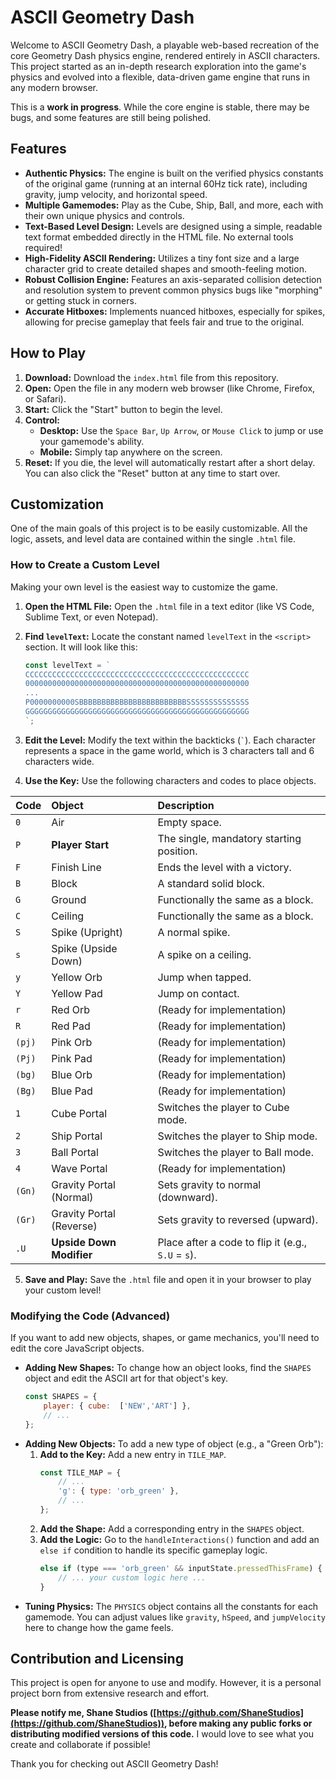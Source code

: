 # ASCII Geometry Dash

Welcome to ASCII Geometry Dash, a playable web-based recreation of the core Geometry Dash physics engine, rendered entirely in ASCII characters. This project started as an in-depth research exploration into the game's physics and evolved into a flexible, data-driven game engine that runs in any modern browser.

This is a **work in progress**. While the core engine is stable, there may be bugs, and some features are still being polished.

## Features

*   **Authentic Physics:** The engine is built on the verified physics constants of the original game (running at an internal 60Hz tick rate), including gravity, jump velocity, and horizontal speed.
*   **Multiple Gamemodes:** Play as the Cube, Ship, Ball, and more, each with their own unique physics and controls.
*   **Text-Based Level Design:** Levels are designed using a simple, readable text format embedded directly in the HTML file. No external tools required!
*   **High-Fidelity ASCII Rendering:** Utilizes a tiny font size and a large character grid to create detailed shapes and smooth-feeling motion.
*   **Robust Collision Engine:** Features an axis-separated collision detection and resolution system to prevent common physics bugs like "morphing" or getting stuck in corners.
*   **Accurate Hitboxes:** Implements nuanced hitboxes, especially for spikes, allowing for precise gameplay that feels fair and true to the original.

## How to Play

1.  **Download:** Download the `index.html` file from this repository.
2.  **Open:** Open the file in any modern web browser (like Chrome, Firefox, or Safari).
3.  **Start:** Click the "Start" button to begin the level.
4.  **Control:**
    *   **Desktop:** Use the `Space Bar`, `Up Arrow`, or `Mouse Click` to jump or use your gamemode's ability.
    *   **Mobile:** Simply tap anywhere on the screen.
5.  **Reset:** If you die, the level will automatically restart after a short delay. You can also click the "Reset" button at any time to start over.

## Customization

One of the main goals of this project is to be easily customizable. All the logic, assets, and level data are contained within the single `.html` file.

### How to Create a Custom Level

Making your own level is the easiest way to customize the game.

1.  **Open the HTML File:** Open the `.html` file in a text editor (like VS Code, Sublime Text, or even Notepad).

2.  **Find `levelText`:** Locate the constant named `levelText` in the `<script>` section. It will look like this:

    ```javascript
    const levelText = `
    CCCCCCCCCCCCCCCCCCCCCCCCCCCCCCCCCCCCCCCCCCCCCCCCCC
    00000000000000000000000000000000000000000000000000
    ...
    P0000000000SBBBBBBBBBBBBBBBBBBBBBBBBSSSSSSSSSSSSSS
    GGGGGGGGGGGGGGGGGGGGGGGGGGGGGGGGGGGGGGGGGGGGGGGGGG
    `;
    ```

3.  **Edit the Level:** Modify the text within the backticks (`` ` ``). Each character represents a space in the game world, which is 3 characters tall and 6 characters wide.

4.  **Use the Key:** Use the following characters and codes to place objects.

| Code   | Object                        | Description                                     |
| :----- | :---------------------------- | :---------------------------------------------- |
| `0`    | Air                           | Empty space.                                    |
| `P`    | **Player Start**              | The single, mandatory starting position.        |
| `F`    | Finish Line                   | Ends the level with a victory.                  |
| `B`    | Block                         | A standard solid block.                         |
| `G`    | Ground                        | Functionally the same as a block.               |
| `C`    | Ceiling                       | Functionally the same as a block.               |
| `S`    | Spike (Upright)               | A normal spike.                                 |
| `s`    | Spike (Upside Down)           | A spike on a ceiling.                           |
| `y`    | Yellow Orb                    | Jump when tapped.                               |
| `Y`    | Yellow Pad                    | Jump on contact.                                |
| `r`    | Red Orb                       | (Ready for implementation)                      |
| `R`    | Red Pad                       | (Ready for implementation)                      |
| `(pj)` | Pink Orb                      | (Ready for implementation)                      |
| `(Pj)` | Pink Pad                      | (Ready for implementation)                      |
| `(bg)` | Blue Orb                      | (Ready for implementation)                      |
| `(Bg)` | Blue Pad                      | (Ready for implementation)                      |
| `1`    | Cube Portal                   | Switches the player to Cube mode.               |
| `2`    | Ship Portal                   | Switches the player to Ship mode.               |
| `3`    | Ball Portal                   | Switches the player to Ball mode.               |
| `4`    | Wave Portal                   | (Ready for implementation)                      |
| `(Gn)` | Gravity Portal (Normal)       | Sets gravity to normal (downward).              |
| `(Gr)` | Gravity Portal (Reverse)      | Sets gravity to reversed (upward).              |
| `.U`   | **Upside Down Modifier**      | Place after a code to flip it (e.g., `S.U` = `s`). |

5.  **Save and Play:** Save the `.html` file and open it in your browser to play your custom level!

### Modifying the Code (Advanced)

If you want to add new objects, shapes, or game mechanics, you'll need to edit the core JavaScript objects.

*   **Adding New Shapes:** To change how an object looks, find the `SHAPES` object and edit the ASCII art for that object's key.
    ```javascript
    const SHAPES = {
        player: { cube:  ['NEW','ART'] },
        // ...
    };
    ```
*   **Adding New Objects:** To add a new type of object (e.g., a "Green Orb"):
    1.  **Add to the Key:** Add a new entry in `TILE_MAP`.
        ```javascript
        const TILE_MAP = {
            // ...
            'g': { type: 'orb_green' },
            // ...
        };
        ```
    2.  **Add the Shape:** Add a corresponding entry in the `SHAPES` object.
    3.  **Add the Logic:** Go to the `handleInteractions()` function and add an `else if` condition to handle its specific gameplay logic.
        ```javascript
        else if (type === 'orb_green' && inputState.pressedThisFrame) {
            // ... your custom logic here ...
        }
        ```
*   **Tuning Physics:** The `PHYSICS` object contains all the constants for each gamemode. You can adjust values like `gravity`, `hSpeed`, and `jumpVelocity` here to change how the game feels.

## Contribution and Licensing

This project is open for anyone to use and modify. However, it is a personal project born from extensive research and effort.

**Please notify me, Shane Studios ([https://github.com/ShaneStudios](https://github.com/ShaneStudios)), before making any public forks or distributing modified versions of this code.** I would love to see what you create and collaborate if possible!

Thank you for checking out ASCII Geometry Dash!